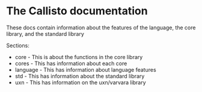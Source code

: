# The Callisto documentation
These docs contain information about the features of the language, the core library,
and the standard library

Sections:

- core \- This is about the functions in the core library
- cores \- This has information about each core
- language \- This has information about language features
- std \- This has information about the standard library
- uxn \- This has information on the uxn/varvara library
